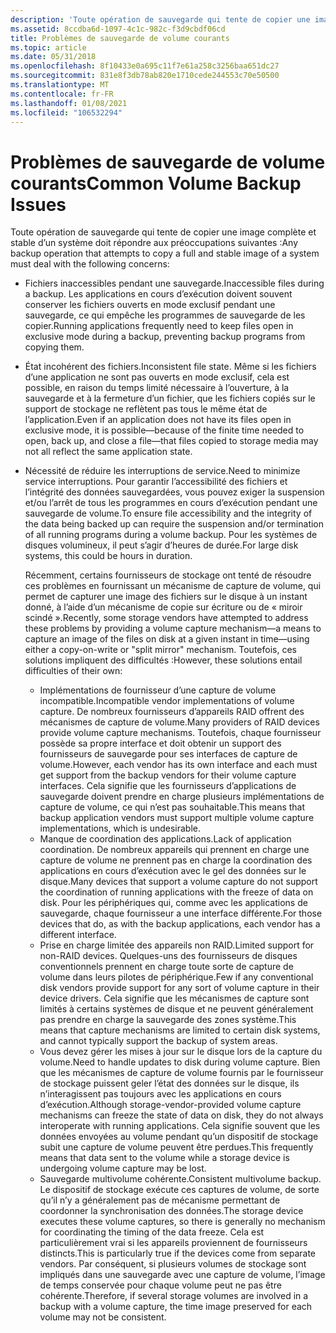 ```yaml
---
description: 'Toute opération de sauvegarde qui tente de copier une image complète et stable d’un système doit répondre aux préoccupations suivantes :'
ms.assetid: 8ccdba6d-1097-4c1c-982c-f3d9cbdf06cd
title: Problèmes de sauvegarde de volume courants
ms.topic: article
ms.date: 05/31/2018
ms.openlocfilehash: 8f10433e0a695c11f7e61a258c3256baa651dc27
ms.sourcegitcommit: 831e8f3db78ab820e1710cede244553c70e50500
ms.translationtype: MT
ms.contentlocale: fr-FR
ms.lasthandoff: 01/08/2021
ms.locfileid: "106532294"
---
```

# <a name="common-volume-backup-issues"></a><span data-ttu-id="9c2a8-103">Problèmes de sauvegarde de volume courants</span><span class="sxs-lookup"><span data-stu-id="9c2a8-103">Common Volume Backup Issues</span></span>

<span data-ttu-id="9c2a8-104">Toute opération de sauvegarde qui tente de copier une image complète et stable d’un système doit répondre aux préoccupations suivantes :</span><span class="sxs-lookup"><span data-stu-id="9c2a8-104">Any backup operation that attempts to copy a full and stable image of a system must deal with the following concerns:</span></span>

-   <span data-ttu-id="9c2a8-105">Fichiers inaccessibles pendant une sauvegarde.</span><span class="sxs-lookup"><span data-stu-id="9c2a8-105">Inaccessible files during a backup.</span></span> <span data-ttu-id="9c2a8-106">Les applications en cours d’exécution doivent souvent conserver les fichiers ouverts en mode exclusif pendant une sauvegarde, ce qui empêche les programmes de sauvegarde de les copier.</span><span class="sxs-lookup"><span data-stu-id="9c2a8-106">Running applications frequently need to keep files open in exclusive mode during a backup, preventing backup programs from copying them.</span></span>
-   <span data-ttu-id="9c2a8-107">État incohérent des fichiers.</span><span class="sxs-lookup"><span data-stu-id="9c2a8-107">Inconsistent file state.</span></span> <span data-ttu-id="9c2a8-108">Même si les fichiers d’une application ne sont pas ouverts en mode exclusif, cela est possible, en raison du temps limité nécessaire à l’ouverture, à la sauvegarde et à la fermeture d’un fichier, que les fichiers copiés sur le support de stockage ne reflètent pas tous le même état de l’application.</span><span class="sxs-lookup"><span data-stu-id="9c2a8-108">Even if an application does not have its files open in exclusive mode, it is possible—because of the finite time needed to open, back up, and close a file—that files copied to storage media may not all reflect the same application state.</span></span>
-   <span data-ttu-id="9c2a8-109">Nécessité de réduire les interruptions de service.</span><span class="sxs-lookup"><span data-stu-id="9c2a8-109">Need to minimize service interruptions.</span></span> <span data-ttu-id="9c2a8-110">Pour garantir l’accessibilité des fichiers et l’intégrité des données sauvegardées, vous pouvez exiger la suspension et/ou l’arrêt de tous les programmes en cours d’exécution pendant une sauvegarde de volume.</span><span class="sxs-lookup"><span data-stu-id="9c2a8-110">To ensure file accessibility and the integrity of the data being backed up can require the suspension and/or termination of all running programs during a volume backup.</span></span> <span data-ttu-id="9c2a8-111">Pour les systèmes de disques volumineux, il peut s’agir d’heures de durée.</span><span class="sxs-lookup"><span data-stu-id="9c2a8-111">For large disk systems, this could be hours in duration.</span></span>

    <span data-ttu-id="9c2a8-112">Récemment, certains fournisseurs de stockage ont tenté de résoudre ces problèmes en fournissant un mécanisme de capture de volume, qui permet de capturer une image des fichiers sur le disque à un instant donné, à l’aide d’un mécanisme de copie sur écriture ou de « miroir scindé ».</span><span class="sxs-lookup"><span data-stu-id="9c2a8-112">Recently, some storage vendors have attempted to address these problems by providing a volume capture mechanism—a means to capture an image of the files on disk at a given instant in time—using either a copy-on-write or "split mirror" mechanism.</span></span> <span data-ttu-id="9c2a8-113">Toutefois, ces solutions impliquent des difficultés :</span><span class="sxs-lookup"><span data-stu-id="9c2a8-113">However, these solutions entail difficulties of their own:</span></span>

    -   <span data-ttu-id="9c2a8-114">Implémentations de fournisseur d’une capture de volume incompatible.</span><span class="sxs-lookup"><span data-stu-id="9c2a8-114">Incompatible vendor implementations of volume capture.</span></span> <span data-ttu-id="9c2a8-115">De nombreux fournisseurs d’appareils RAID offrent des mécanismes de capture de volume.</span><span class="sxs-lookup"><span data-stu-id="9c2a8-115">Many providers of RAID devices provide volume capture mechanisms.</span></span> <span data-ttu-id="9c2a8-116">Toutefois, chaque fournisseur possède sa propre interface et doit obtenir un support des fournisseurs de sauvegarde pour ses interfaces de capture de volume.</span><span class="sxs-lookup"><span data-stu-id="9c2a8-116">However, each vendor has its own interface and each must get support from the backup vendors for their volume capture interfaces.</span></span> <span data-ttu-id="9c2a8-117">Cela signifie que les fournisseurs d’applications de sauvegarde doivent prendre en charge plusieurs implémentations de capture de volume, ce qui n’est pas souhaitable.</span><span class="sxs-lookup"><span data-stu-id="9c2a8-117">This means that backup application vendors must support multiple volume capture implementations, which is undesirable.</span></span>
    -   <span data-ttu-id="9c2a8-118">Manque de coordination des applications.</span><span class="sxs-lookup"><span data-stu-id="9c2a8-118">Lack of application coordination.</span></span> <span data-ttu-id="9c2a8-119">De nombreux appareils qui prennent en charge une capture de volume ne prennent pas en charge la coordination des applications en cours d’exécution avec le gel des données sur le disque.</span><span class="sxs-lookup"><span data-stu-id="9c2a8-119">Many devices that support a volume capture do not support the coordination of running applications with the freeze of data on disk.</span></span> <span data-ttu-id="9c2a8-120">Pour les périphériques qui, comme avec les applications de sauvegarde, chaque fournisseur a une interface différente.</span><span class="sxs-lookup"><span data-stu-id="9c2a8-120">For those devices that do, as with the backup applications, each vendor has a different interface.</span></span>
    -   <span data-ttu-id="9c2a8-121">Prise en charge limitée des appareils non RAID.</span><span class="sxs-lookup"><span data-stu-id="9c2a8-121">Limited support for non-RAID devices.</span></span> <span data-ttu-id="9c2a8-122">Quelques-uns des fournisseurs de disques conventionnels prennent en charge toute sorte de capture de volume dans leurs pilotes de périphérique.</span><span class="sxs-lookup"><span data-stu-id="9c2a8-122">Few if any conventional disk vendors provide support for any sort of volume capture in their device drivers.</span></span> <span data-ttu-id="9c2a8-123">Cela signifie que les mécanismes de capture sont limités à certains systèmes de disque et ne peuvent généralement pas prendre en charge la sauvegarde des zones système.</span><span class="sxs-lookup"><span data-stu-id="9c2a8-123">This means that capture mechanisms are limited to certain disk systems, and cannot typically support the backup of system areas.</span></span>
    -   <span data-ttu-id="9c2a8-124">Vous devez gérer les mises à jour sur le disque lors de la capture du volume.</span><span class="sxs-lookup"><span data-stu-id="9c2a8-124">Need to handle updates to disk during volume capture.</span></span> <span data-ttu-id="9c2a8-125">Bien que les mécanismes de capture de volume fournis par le fournisseur de stockage puissent geler l’état des données sur le disque, ils n’interagissent pas toujours avec les applications en cours d’exécution.</span><span class="sxs-lookup"><span data-stu-id="9c2a8-125">Although storage-vendor-provided volume capture mechanisms can freeze the state of data on disk, they do not always interoperate with running applications.</span></span> <span data-ttu-id="9c2a8-126">Cela signifie souvent que les données envoyées au volume pendant qu’un dispositif de stockage subit une capture de volume peuvent être perdues.</span><span class="sxs-lookup"><span data-stu-id="9c2a8-126">This frequently means that data sent to the volume while a storage device is undergoing volume capture may be lost.</span></span>
    -   <span data-ttu-id="9c2a8-127">Sauvegarde multivolume cohérente.</span><span class="sxs-lookup"><span data-stu-id="9c2a8-127">Consistent multivolume backup.</span></span> <span data-ttu-id="9c2a8-128">Le dispositif de stockage exécute ces captures de volume, de sorte qu’il n’y a généralement pas de mécanisme permettant de coordonner la synchronisation des données.</span><span class="sxs-lookup"><span data-stu-id="9c2a8-128">The storage device executes these volume captures, so there is generally no mechanism for coordinating the timing of the data freeze.</span></span> <span data-ttu-id="9c2a8-129">Cela est particulièrement vrai si les appareils proviennent de fournisseurs distincts.</span><span class="sxs-lookup"><span data-stu-id="9c2a8-129">This is particularly true if the devices come from separate vendors.</span></span> <span data-ttu-id="9c2a8-130">Par conséquent, si plusieurs volumes de stockage sont impliqués dans une sauvegarde avec une capture de volume, l’image de temps conservée pour chaque volume peut ne pas être cohérente.</span><span class="sxs-lookup"><span data-stu-id="9c2a8-130">Therefore, if several storage volumes are involved in a backup with a volume capture, the time image preserved for each volume may not be consistent.</span></span>

 

 



